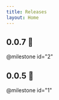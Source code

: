 ```yaml
---
title: Releases
layout: Home
---
```


## 0.0.7 🚀 

@milestone id="2"

## 0.0.5 🚀 

@milestone id="1"
